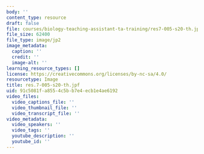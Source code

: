 ```yaml
---
body: ''
content_type: resource
draft: false
file: courses/biology-teaching-assistant-ta-training/res7-005-s20-th.jpf
file_size: 62400
file_type: image/jp2
image_metadata:
  caption: ''
  credit: ''
  image-alt: ''
learning_resource_types: []
license: https://creativecommons.org/licenses/by-nc-sa/4.0/
resourcetype: Image
title: res.7-005-s20-th.jpf
uid: 91c5081f-a855-4c5b-b7e4-ecb1e4ae6192
video_files:
  video_captions_file: ''
  video_thumbnail_file: ''
  video_transcript_file: ''
video_metadata:
  video_speakers: ''
  video_tags: ''
  youtube_description: ''
  youtube_id: ''
---
```

